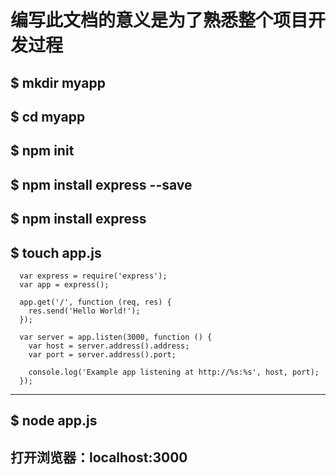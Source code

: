 # 编写此文档的意义是为了熟悉整个项目开发过程

$ mkdir myapp
-------------
$ cd myapp
-------------
$ npm init
-------------
$ npm install express --save
-------------
$ npm install express
-------------
$ touch app.js
-------------
```
  var express = require('express');
  var app = express();

  app.get('/', function (req, res) {
    res.send('Hello World!');
  });

  var server = app.listen(3000, function () {
    var host = server.address().address;
    var port = server.address().port;

    console.log('Example app listening at http://%s:%s', host, port);
  });
```
-------------
$ node app.js
-------------
打开浏览器：localhost:3000
-------------

